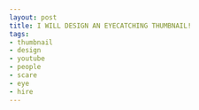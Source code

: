 ```yaml
---
layout: post
title: I WILL DESIGN AN EYECATCHING THUMBNAIL!
tags:
- thumbnail
- design
- youtube
- people
- scare
- eye
- hire
---
```

